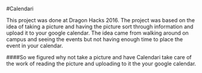 #Calendari 

This project was done at Dragon Hacks 2016. The project was based on the idea of taking a picture 
and having the picture sort through information and upload it to your google calendar.
The idea came from walking around on campus and seeing the events but not having enough time to place the event 
in your calendar.

####So we figured why not take a picture and have Calendari take care of the work of reading the picture and uploading to it the your google calendar.
